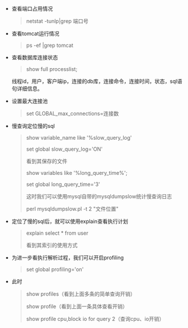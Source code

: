 * 查看端口占用情况

  > netstat -tunlp|grep 端口号

* 查看tomcat运行情况

  > ps -ef |grep tomcat

* 查看数据库连接状态

  > show full processlist;

  线程id，用户，客户端ip，连接的db库，连接命令，连接时间，状态，sql语句详细信息。

* 设置最大连接池

  > set GLOBAL_max_connections=连接数

* 慢查询定位慢的sql

  > show variable_name like '%slow_query_log'
  >
  > set global slow_query_log='ON'
  >
  > 看到其保存的文件
  >
  > show variables like '%long_query_time%';
  >
  > set global long_query_time='3'
  >
  > 这时我们可以使用mysql自带的mysqldumpslow统计慢查询日志
  >
  > perl mysqldumpslow.pl -t 2 "文件位置"

* 定位了慢的sql后，就可以使用explain查看执行计划

  > explain select * from user
  >
  > 看到其索引的使用方式

* 为进一步看执行解析过程，我们可以开启profiling

  > set global profiling='on'

* 此时

  >  show profiles（看到上面多条的简单查询开销）
  >
  > show profile（看到上面一条具体查看开销）
  >
  > show profile cpu,block io for query 2（查询cpu、io开销）

  